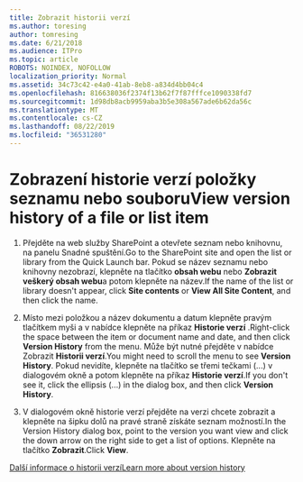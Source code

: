 ```yaml
---
title: Zobrazit historii verzí
ms.author: toresing
author: tomresing
ms.date: 6/21/2018
ms.audience: ITPro
ms.topic: article
ROBOTS: NOINDEX, NOFOLLOW
localization_priority: Normal
ms.assetid: 34c73c42-e4a0-41ab-8eb8-a834d4bb04c4
ms.openlocfilehash: 816638036f2374f13b62f7f87fffce1090338fd7
ms.sourcegitcommit: 1d98db8acb9959aba3b5e308a567ade6b62da56c
ms.translationtype: MT
ms.contentlocale: cs-CZ
ms.lasthandoff: 08/22/2019
ms.locfileid: "36531280"
---
```

# <a name="view-version-history-of-a-file-or-list-item"></a><span data-ttu-id="c7795-102">Zobrazení historie verzí položky seznamu nebo souboru</span><span class="sxs-lookup"><span data-stu-id="c7795-102">View version history of a file or list item</span></span>

1. <span data-ttu-id="c7795-103">Přejděte na web služby SharePoint a otevřete seznam nebo knihovnu, na panelu Snadné spuštění.</span><span class="sxs-lookup"><span data-stu-id="c7795-103">Go to the SharePoint site and open the list or library from the Quick Launch bar.</span></span> <span data-ttu-id="c7795-104">Pokud se název seznamu nebo knihovny nezobrazí, klepněte na tlačítko **obsah webu** nebo **Zobrazit veškerý obsah webu**a potom klepněte na název.</span><span class="sxs-lookup"><span data-stu-id="c7795-104">If the name of the list or library doesn't appear, click **Site contents** or **View All Site Content**, and then click the name.</span></span>
    
2. <span data-ttu-id="c7795-105">Místo mezi položkou a název dokumentu a datum klepněte pravým tlačítkem myši a v nabídce klepněte na příkaz **Historie verzí** .</span><span class="sxs-lookup"><span data-stu-id="c7795-105">Right-click the space between the item or document name and date, and then click **Version History** from the menu.</span></span> <span data-ttu-id="c7795-106">Může být nutné přejděte v nabídce Zobrazit **Historii verzí**.</span><span class="sxs-lookup"><span data-stu-id="c7795-106">You might need to scroll the menu to see **Version History**.</span></span> <span data-ttu-id="c7795-107">Pokud nevidíte, klepněte na tlačítko se třemi tečkami (...) v dialogovém okně a potom klepněte na příkaz **Historie verzí**.</span><span class="sxs-lookup"><span data-stu-id="c7795-107">If you don't see it, click the ellipsis (...) in the dialog box, and then click **Version History**.</span></span>
    
3. <span data-ttu-id="c7795-108">V dialogovém okně historie verzí přejděte na verzi chcete zobrazit a klepněte na šipku dolů na pravé straně získáte seznam možností.</span><span class="sxs-lookup"><span data-stu-id="c7795-108">In the Version History dialog box, point to the version you want view and click the down arrow on the right side to get a list of options.</span></span> <span data-ttu-id="c7795-109">Klepněte na tlačítko **Zobrazit**.</span><span class="sxs-lookup"><span data-stu-id="c7795-109">Click **View**.</span></span>
    
[<span data-ttu-id="c7795-110">Další informace o historii verzí</span><span class="sxs-lookup"><span data-stu-id="c7795-110">Learn more about version history</span></span>](https://go.microsoft.com/fwlink/?linkid=875709)
  

